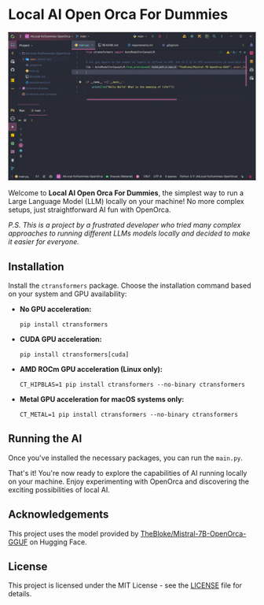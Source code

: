 
# Local AI Open Orca For Dummies

![GIF showing example being used](./assets/example-being-used.gif)

Welcome to **Local AI Open Orca For Dummies**, the simplest way to run a Large Language Model (LLM) locally on your machine! No more complex setups, just straightforward AI fun with OpenOrca.

*P.S. This is a project by a frustrated developer who tried many complex approaches to running different LLMs models locally and decided to make it easier for everyone.*

## Installation

Install the `ctransformers` package. Choose the installation command based on your system and GPU availability:

- **No GPU acceleration:**
  ```
  pip install ctransformers
  ```

- **CUDA GPU acceleration:**
  ```
  pip install ctransformers[cuda]
  ```

- **AMD ROCm GPU acceleration (Linux only):**
  ```
  CT_HIPBLAS=1 pip install ctransformers --no-binary ctransformers
  ```

- **Metal GPU acceleration for macOS systems only:**
  ```
  CT_METAL=1 pip install ctransformers --no-binary ctransformers
  ```

## Running the AI

Once you've installed the necessary packages, you can run the `main.py`.

That's it! You're now ready to explore the capabilities of AI running locally on your machine. Enjoy experimenting with OpenOrca and discovering the exciting possibilities of local AI.

## Acknowledgements

This project uses the model provided by [TheBloke/Mistral-7B-OpenOrca-GGUF](https://huggingface.co/TheBloke/Mistral-7B-OpenOrca-GGUF) on Hugging Face.

## License

This project is licensed under the MIT License - see the [LICENSE](LICENSE) file for details.
